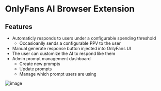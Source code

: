 # OnlyFans AI Browser Extension 

## Features
* Automaticly responds to users under a configurable spending threshold
  * Occasioanlly sends a configurable PPV to the user
* Manual generate response button injected into OnlyFans UI
* The user can customize the AI to respond like them
* Admin prompt management dashboard
  * Create new prompts
  * Update prompts
  * Manage which prompt users are using

![image](https://github.com/jfrazier-eth/of/assets/54604023/746a700e-6c3e-49eb-80fc-489f9c00389a)
